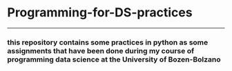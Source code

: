 <h1><strong>Programming-for-DS-practices</strong></h1>
<hr>
<h3>this repository contains some practices in python as some assignments that have been done during my course of programming data science at the University of Bozen-Bolzano</h3>
